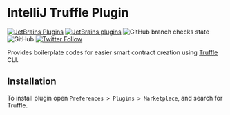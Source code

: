 # IntelliJ Truffle Plugin

[![JetBrains Plugins](https://img.shields.io/jetbrains/plugin/v/00000-truffle)](https://plugins.jetbrains.com/plugin/00000-truffle)
[![JetBrains plugins](https://img.shields.io/jetbrains/plugin/d/00000-truffle)](https://plugins.jetbrains.com/plugin/00000-truffle)
![GitHub branch checks state](https://img.shields.io/github/checks-status/nekofar/intellij-truffle/master)
![GitHub](https://img.shields.io/github/license/nekofar/intellij-truffle)
[![Twitter Follow](https://img.shields.io/twitter/follow/nekofar?style=flat)](https://twitter.com/nekofar)

Provides boilerplate codes for easier smart contract creation using <a href="https://trufflesuite.com/truffle/">Truffle</a> CLI.

## Installation

To install plugin open `Preferences > Plugins > Marketplace`, and search for Truffle.